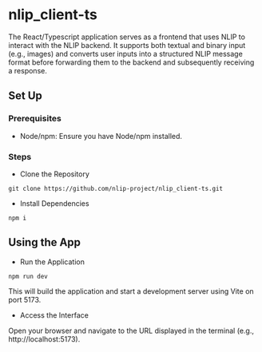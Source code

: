 # nlip_client-ts
The React/Typescript application serves as a frontend that uses NLIP to interact with the NLIP backend. It supports both textual and binary input (e.g., images) and converts user inputs into a structured NLIP message format before forwarding them to the backend and subsequently receiving a response.

## Set Up
### Prerequisites
- Node/npm: Ensure you have Node/npm installed.

### Steps
- Clone the Repository

```git clone https://github.com/nlip-project/nlip_client-ts.git```
- Install Dependencies

```npm i```

## Using the App
- Run the Application

```npm run dev```

This will build the application and start a development server using Vite on port 5173.

- Access the Interface

Open your browser and navigate to the URL displayed in the terminal (e.g., http://localhost:5173).
